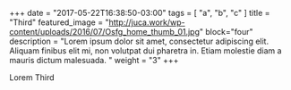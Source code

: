 +++
date = "2017-05-22T16:38:50-03:00"
tags = [ "a", "b", "c" ]
title = "Third"
featured_image = "http://juca.work/wp-content/uploads/2016/07/Osfg_home_thumb_01.jpg"
block="four"
description = "Lorem ipsum dolor sit amet, consectetur adipiscing elit. Aliquam finibus elit mi, non volutpat dui pharetra in. Etiam molestie diam a mauris dictum malesuada. "
weight = "3"
+++

Lorem Third
